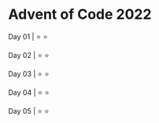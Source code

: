 # Advent of Code 2022

Day 01 | :star: :star:

Day 02 | :star: :star:

Day 03 | :star: :star:

Day 04 | :star: :star:

Day 05 | :star: :star:
